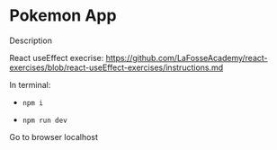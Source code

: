 # Pokemon App
Description

React useEffect execrise:
https://github.com/LaFosseAcademy/react-exercises/blob/react-useEffect-exercises/instructions.md

In terminal:

- `npm i`

- `npm run dev`

Go to browser localhost
